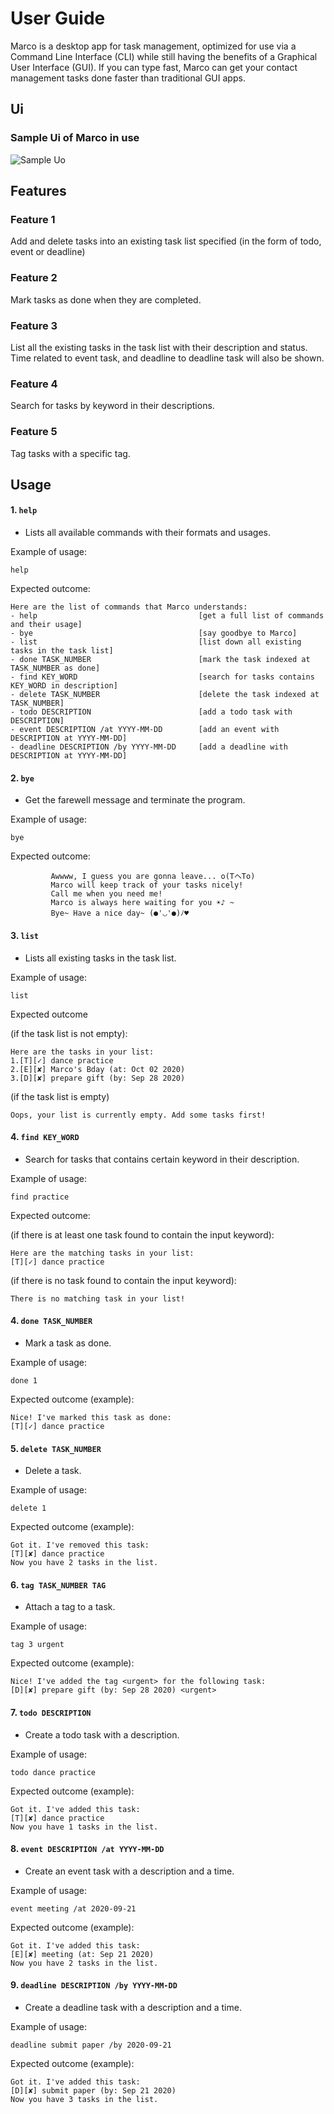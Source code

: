 # User Guide
Marco is a desktop app for task management, optimized for use via a Command Line Interface (CLI) while still having the benefits of a Graphical User Interface (GUI). If you can type fast, Marco can get your contact management tasks done faster than traditional GUI apps.

## Ui

### Sample Ui of Marco in use
![Sample Uo](docs/Ui.png)

## Features 

### Feature 1 
Add and delete tasks into an existing task list specified (in the form of todo, event or deadline)

### Feature 2
Mark tasks as done when they are completed.

### Feature 3
List all the existing tasks in the task list with their description and status.
Time related to event task, and deadline to deadline task will also be shown.

### Feature 4
Search for tasks by keyword in their descriptions.

### Feature 5
Tag tasks with a specific tag.

## Usage


#### 1. `help` 
- Lists all available commands with their formats and usages.

Example of usage: 

`help`

Expected outcome:
```
Here are the list of commands that Marco understands:
- help                                    [get a full list of commands and their usage]
- bye                                     [say goodbye to Marco]
- list                                    [list down all existing tasks in the task list]
- done TASK_NUMBER                        [mark the task indexed at TASK_NUMBER as done]
- find KEY_WORD                           [search for tasks contains KEY_WORD in description]
- delete TASK_NUMBER                      [delete the task indexed at TASK_NUMBER]
- todo DESCRIPTION                        [add a todo task with DESCRIPTION]
- event DESCRIPTION /at YYYY-MM-DD        [add an event with DESCRIPTION at YYYY-MM-DD]
- deadline DESCRIPTION /by YYYY-MM-DD     [add a deadline with DESCRIPTION at YYYY-MM-DD]

```

#### 2. `bye` 
- Get the farewell message and terminate the program.

Example of usage: 

`bye`

Expected outcome:

             Awwww, I guess you are gonna leave... o(TヘTo)
             Marco will keep track of your tasks nicely! 
             Call me when you need me! 
             Marco is always here waiting for you ☀♪ ~ 
             Bye~ Have a nice day~ (●'◡'●)ﾉ♥ 

#### 3. `list` 
- Lists all existing tasks in the task list.

Example of usage: 

`list`

Expected outcome 

(if the task list is not empty):
```
Here are the tasks in your list:   
1.[T][✓] dance practice
2.[E][✘] Marco's Bday (at: Oct 02 2020)   
3.[D][✘] prepare gift (by: Sep 28 2020) 
```
(if the task list is empty)
```
Oops, your list is currently empty. Add some tasks first!
```
#### 4. `find KEY_WORD` 
- Search for tasks that contains certain keyword in their description.

Example of usage: 

`find practice`

Expected outcome:

(if there is at least one task found to contain the input keyword):
```
Here are the matching tasks in your list:  
[T][✓] dance practice
```
(if there is no task found to contain the input keyword):
```
There is no matching task in your list! 
```

#### 4. `done TASK_NUMBER` 
- Mark a task as done.

Example of usage: 

`done 1`

Expected outcome (example):
```
Nice! I've marked this task as done: 
[T][✓] dance practice
```

#### 5. `delete TASK_NUMBER` 
- Delete a task.

Example of usage: 

`delete 1`

Expected outcome (example):
```
Got it. I've removed this task:
[T][✘] dance practice
Now you have 2 tasks in the list.
```

#### 6. `tag TASK_NUMBER TAG` 
- Attach a tag to a task.

Example of usage: 

`tag 3 urgent`

Expected outcome (example):
```
Nice! I've added the tag <urgent> for the following task:
[D][✘] prepare gift (by: Sep 28 2020) <urgent>
```

#### 7. `todo DESCRIPTION` 
- Create a todo task with a description.

Example of usage: 

`todo dance practice`

Expected outcome (example):
```
Got it. I've added this task:
[T][✘] dance practice
Now you have 1 tasks in the list.
```

#### 8. `event DESCRIPTION /at YYYY-MM-DD` 
- Create an event task with a description and a time.

Example of usage: 

`event meeting /at 2020-09-21`

Expected outcome (example):
```
Got it. I've added this task:
[E][✘] meeting (at: Sep 21 2020)
Now you have 2 tasks in the list.
```

#### 9. `deadline DESCRIPTION /by YYYY-MM-DD` 
- Create a deadline task with a description and a time.

Example of usage: 

`deadline submit paper /by 2020-09-21`

Expected outcome (example):
```
Got it. I've added this task:
[D][✘] submit paper (by: Sep 21 2020)
Now you have 3 tasks in the list.
